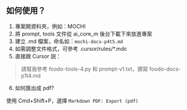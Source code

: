 ## 如何使用？

1. 專案開資料夾，例如：MOCHI
2. 將 prompt, tools 文件從 ai_core_m 後台下載下來放進專案
3. 建立 .md 檔案，命名如：`mochi-docs-p4t5.md`
4. 如需調整文件格式，可參考 .cursor/rules/*.mdc
5. 直接跟 Cursor 説：

> 請幫我參考 foodo-tools-4.py 和 prompt-v1.txt，撰寫 foodo-docs-p1t4.md

6. 如何匯出成 pdf?

使用 Cmd+Shift+P，選擇 `Markdown PDF: Export (pdf)`